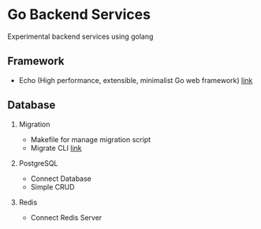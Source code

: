 # Go Backend Services

Experimental backend services using golang

## Framework

- Echo (High performance, extensible, minimalist Go web framework) [link](https://echo.labstack.com/docs)

## Database

1. Migration

   - Makefile for manage migration script
   - Migrate CLI [link](https://github.com/golang-migrate/migrate/tree/master/cmd/migrate)

2. PostgreSQL

   - Connect Database
   - Simple CRUD

3. Redis

   - Connect Redis Server
